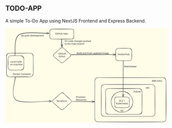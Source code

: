 ## TODO-APP

A simple To-Do App using NextJS Frontend and Express Backend.

![FlowChart](./flowchart.svg)
